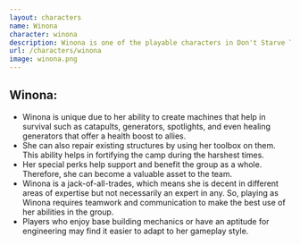```yaml
---
layout: characters
name: Winona
character: winona
description: Winona is one of the playable characters in Don't Starve Together. She is a maintenance worker with a background in engineering, which gives her the ability to create mechanical devices that can be used to aid in survival. She is also able to repair and fortify existing structures. Winona is known for her practicality and resourcefulness, making her a valuable addition to any surviving team.
url: /characters/winona
image: winona.png
---
```

## **Winona:**

- Winona is unique due to her ability to create machines that help in survival such as catapults, generators, spotlights, and even healing generators that offer a health boost to allies.
- She can also repair existing structures by using her toolbox on them. This ability helps in fortifying the camp during the harshest times.
- Her special perks help support and benefit the group as a whole. Therefore, she can become a valuable asset to the team.
- Winona is a jack-of-all-trades, which means she is decent in different areas of expertise but not necessarily an expert in any. So, playing as Winona requires teamwork and communication to make the best use of her abilities in the group.
- Players who enjoy base building mechanics or have an aptitude for engineering may find it easier to adapt to her gameplay style.